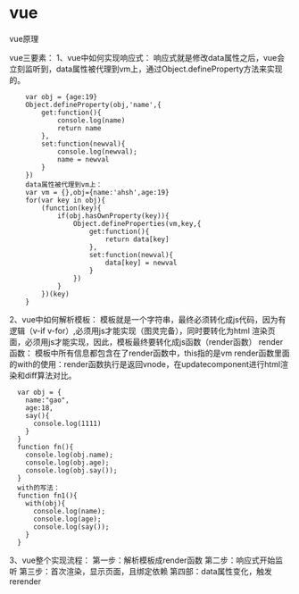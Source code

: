 # vue
vue原理

vue三要素：
  1、vue中如何实现响应式：
    响应式就是修改data属性之后，vue会立刻监听到，data属性被代理到vm上，通过Object.defineProperty方法来实现的。
    
		var obj = {age:19}
		Object.defineProperty(obj,'name',{
			get:function(){
				console.log(name)
				return name
			},
			set:function(newval){
				console.log(newval);
				name = newval
			}
		})
		data属性被代理到vm上：
		var vm = {},obj={name:'ahsh',age:19}
		for(var key in obj){
			(function(key){
				if(obj.hasOwnProperty(key)){
					Object.defineProperties(vm,key,{
				        get:function(){
				            return data[key]
				        },
				        set:function(newval){
				            data[key] = newval
				        }
				    })
			    }
			})(key)
		}
  
  2、vue中如何解析模板：
		模板就是一个字符串，最终必须转化成js代码，因为有逻辑（v-if v-for）,必须用js才能实现（图灵完备），同时要转化为html
		渲染页面，必须用js才能实现，因此，模板最终要转化成js函数（render函数）
    render函数：
      模板中所有信息都包含在了render函数中，this指的是vm
    render函数里面的with的使用：render函数执行是返回vnode，在updatecomponent进行html渲染和diff算法对比。
    
      var obj = {
        name:"gao",
        age:18,
        say(){
          console.log(1111)
        }
      }
      function fn(){
        console.log(obj.name);
        console.log(obj.age);
        console.log(obj.say());
      } 
      with的写法：
      function fn1(){
        with(obj){
          console.log(name);
          console.log(age);
          console.log(say());
        }
      }
      
3、vue整个实现流程：
   第一步：解析模板成render函数
   第二步：响应式开始监听
   第三步：首次渲染，显示页面，且绑定依赖
   第四部：data属性变化，触发rerender
      


      
      
      
      
      
      
